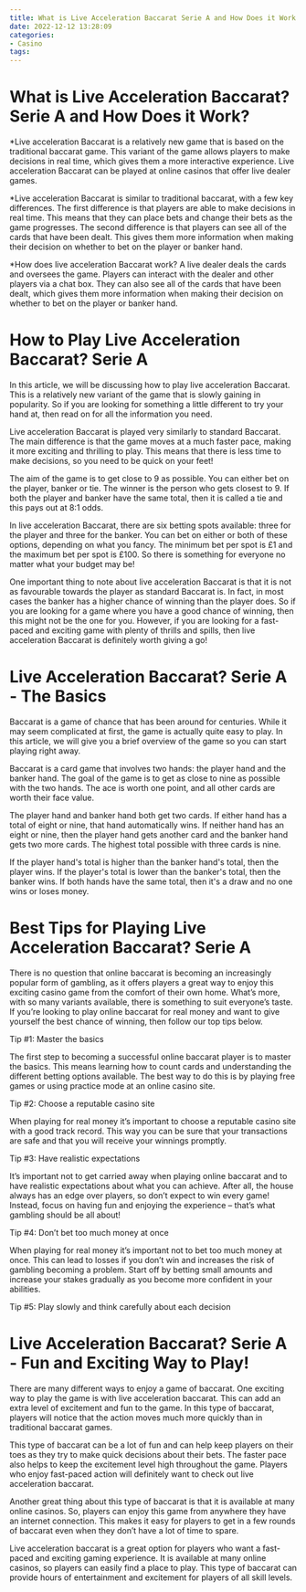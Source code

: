 ```yaml
---
title: What is Live Acceleration Baccarat Serie A and How Does it Work
date: 2022-12-12 13:28:09
categories:
- Casino
tags:
---
```



#  What is Live Acceleration Baccarat? Serie A and How Does it Work?

*Live acceleration Baccarat is a relatively new game that is based on the traditional baccarat game.
This variant of the game allows players to make decisions in real time, which gives them a more interactive experience.
Live acceleration Baccarat can be played at online casinos that offer live dealer games.

*Live acceleration Baccarat is similar to traditional baccarat, with a few key differences. 
The first difference is that players are able to make decisions in real time. This means that they can place bets and change their bets as the game progresses.
The second difference is that players can see all of the cards that have been dealt. This gives them more information when making their decision on whether to bet on the player or banker hand.

*How does live acceleration Baccarat work? 
A live dealer deals the cards and oversees the game. Players can interact with the dealer and other players via a chat box. They can also see all of the cards that have been dealt, which gives them more information when making their decision on whether to bet on the player or banker hand.

#  How to Play Live Acceleration Baccarat? Serie A

In this article, we will be discussing how to play live acceleration Baccarat. This is a relatively new variant of the game that is slowly gaining in popularity. So if you are looking for something a little different to try your hand at, then read on for all the information you need.

Live acceleration Baccarat is played very similarly to standard Baccarat. The main difference is that the game moves at a much faster pace, making it more exciting and thrilling to play. This means that there is less time to make decisions, so you need to be quick on your feet!

The aim of the game is to get close to 9 as possible. You can either bet on the player, banker or tie. The winner is the person who gets closest to 9. If both the player and banker have the same total, then it is called a tie and this pays out at 8:1 odds.

In live acceleration Baccarat, there are six betting spots available: three for the player and three for the banker. You can bet on either or both of these options, depending on what you fancy. The minimum bet per spot is £1 and the maximum bet per spot is £100. So there is something for everyone no matter what your budget may be!

One important thing to note about live acceleration Baccarat is that it is not as favourable towards the player as standard Baccarat is. In fact, in most cases the banker has a higher chance of winning than the player does. So if you are looking for a game where you have a good chance of winning, then this might not be the one for you. However, if you are looking for a fast-paced and exciting game with plenty of thrills and spills, then live acceleration Baccarat is definitely worth giving a go!

#  Live Acceleration Baccarat? Serie A - The Basics

Baccarat is a game of chance that has been around for centuries. While it may seem complicated at first, the game is actually quite easy to play. In this article, we will give you a brief overview of the game so you can start playing right away.

Baccarat is a card game that involves two hands: the player hand and the banker hand. The goal of the game is to get as close to nine as possible with the two hands. The ace is worth one point, and all other cards are worth their face value.

The player hand and banker hand both get two cards. If either hand has a total of eight or nine, that hand automatically wins. If neither hand has an eight or nine, then the player hand gets another card and the banker hand gets two more cards. The highest total possible with three cards is nine.

If the player hand's total is higher than the banker hand's total, then the player wins. If the player's total is lower than the banker's total, then the banker wins. If both hands have the same total, then it's a draw and no one wins or loses money.

#  Best Tips for Playing Live Acceleration Baccarat? Serie A

There is no question that online baccarat is becoming an increasingly popular form of gambling, as it offers players a great way to enjoy this exciting casino game from the comfort of their own home. What’s more, with so many variants available, there is something to suit everyone’s taste. If you’re looking to play online baccarat for real money and want to give yourself the best chance of winning, then follow our top tips below.

Tip #1: Master the basics

The first step to becoming a successful online baccarat player is to master the basics. This means learning how to count cards and understanding the different betting options available. The best way to do this is by playing free games or using practice mode at an online casino site.

Tip #2: Choose a reputable casino site

When playing for real money it’s important to choose a reputable casino site with a good track record. This way you can be sure that your transactions are safe and that you will receive your winnings promptly.

Tip #3: Have realistic expectations

It’s important not to get carried away when playing online baccarat and to have realistic expectations about what you can achieve. After all, the house always has an edge over players, so don’t expect to win every game! Instead, focus on having fun and enjoying the experience – that’s what gambling should be all about!

Tip #4: Don’t bet too much money at once

When playing for real money it’s important not to bet too much money at once. This can lead to losses if you don’t win and increases the risk of gambling becoming a problem. Start off by betting small amounts and increase your stakes gradually as you become more confident in your abilities.

Tip #5: Play slowly and think carefully about each decision
























#  Live Acceleration Baccarat? Serie A - Fun and Exciting Way to Play!

There are many different ways to enjoy a game of baccarat. One exciting way to play the game is with live acceleration baccarat. This can add an extra level of excitement and fun to the game. In this type of baccarat, players will notice that the action moves much more quickly than in traditional baccarat games.

This type of baccarat can be a lot of fun and can help keep players on their toes as they try to make quick decisions about their bets. The faster pace also helps to keep the excitement level high throughout the game. Players who enjoy fast-paced action will definitely want to check out live acceleration baccarat.

Another great thing about this type of baccarat is that it is available at many online casinos. So, players can enjoy this game from anywhere they have an internet connection. This makes it easy for players to get in a few rounds of baccarat even when they don’t have a lot of time to spare.

Live acceleration baccarat is a great option for players who want a fast-paced and exciting gaming experience. It is available at many online casinos, so players can easily find a place to play. This type of baccarat can provide hours of entertainment and excitement for players of all skill levels.